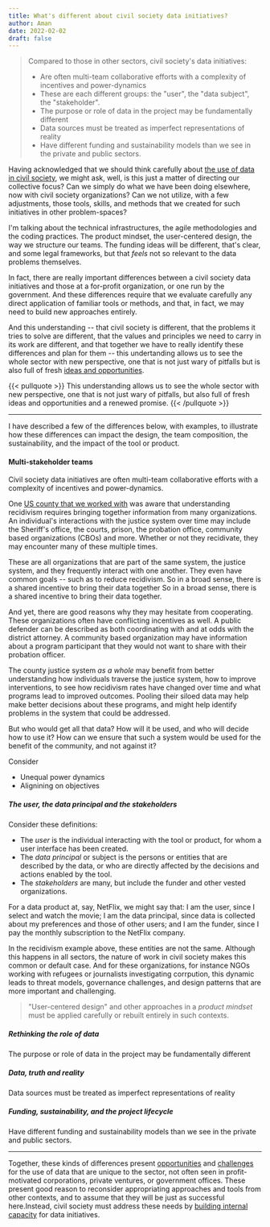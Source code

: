 ```yaml
---
title: What's different about civil society data initiatives?
author: Aman
date: 2022-02-02
draft: false
---
```


> Compared to those in other sectors, civil society's data initiatives: 
> * Are often multi-team collaborative efforts with a complexity of incentives and power-dynamics
> * These are each different groups: the "user", the "data subject", the "stakeholder". 
> * The purpose or role of data in the project may be fundamentally different
> * Data sources must be treated as imperfect representations of reality
> * Have different funding and sustainability models than we see in the private and public sectors.

Having acknowledged that we should think carefully about [the use of data in civil society](why-is-civil-society-important.md), we  might ask, well, is this just a matter of directing our collective focus? Can we simply do what we have been doing elsewhere, now with civil society organizations? Can we not utilize, with a few adjustments, those tools, skills, and methods that we created for such initiatives in other problem-spaces?

I'm talking about the technical infrastructures, the agile methodologies and the coding practices. The product mindset, the user-centered design, the way we structure our teams. The funding ideas will be different, that's clear, and some legal frameworks, but that _feels_ not so relevant to the data problems themselves. 

In fact, there are really important differences between a civil society data initiatives and those at a for-profit organization, or one run by the government. And these differences require that we evaluate carefully any direct application of familiar tools or methods, and that, in fact, we may need to build new approaches entirely. 

And this understanding -- that civil society is different, that the problems it tries to solve are different, that the values and principles we need to carry in its work are different, and that together we have to really identify these differences and plan for them -- this undertanding allows us to see the whole sector with new perspective, one that is not just wary of pitfalls but is also full of fresh [ideas and opportunities](opportunities.md).

{{< pullquote >}}
This understanding allows us to see the whole sector with new perspective, one that is not just wary of pitfalls, but also full of fresh ideas and opportunities and a renewed promise. 
{{< /pullquote >}}

---
I have described a few of the differences below, with examples, to illustrate how these differences can impact the design, the team composition, the sustainability, and the impact of the tool or product. 
   
#### Multi-stakeholder teams
Civil society data initiatives are often multi-team collaborative efforts with a complexity of incentives and power-dynamics. 

One [US county that we worked with](/portfolio/recidivism-data-sharing/) was aware that understanding recidivism requires bringing together information from many organizations. An individual's interactions with the justice system over time may include the Sheriff's office, the courts, prison, the probation office, community based organizations (CBOs) and more. Whether or not they recidivate, they may encounter many of these multiple times. 

These are all organizations that are part of the same system, the justice system, and they frequently interact with one another. They even have common goals -- such as to reduce recidivism. So in a broad sense, there is a shared incentive to bring their data together So in a broad sense, there is a shared incentive to bring their data together. 

And yet, there are good reasons why they may hesitate from cooperating. These organizations often have conflicting incentives as well. A public defender can be described as both coordinating with and at odds with the district attorney. A community based organization may have information about a program participant that they would not want to share with their probation officer. 

The county justice system _as a whole_ may benefit from better understanding how individuals traverse the justice system, how to improve interventions, to see how recidivism rates have changed over time and what programs lead to improved outcomes. Pooling their siloed data may help make better decisions about these programs, and might help identify problems in the system that could be addressed. 

But who would get all that data? How will it be used, and who will decide how to use it? How can we ensure that such a system would be used for the benefit of the community, and not against it? 

Consider
* Unequal power dynamics
* Alignining on objectives

##### The user, the data principal and the stakeholders

Consider these definitions: 
* The *user* is the individual interacting with the tool or product, for whom a user interface has been created. 
* The *data principal* or subject is the persons or entities that are described by the data, or who are directly affected by the decisions and actions enabled by the tool.
* The *stakeholders* are many, but include the funder and other vested organizations. 

For a data product at, say, NetFlix, we might say that: I am the user, since I select and watch the movie; I am the data principal, since data is collected about my preferences and those of other users; and I am the funder, since I pay the monthly subscription to the NetFlix company. 

In the recidivism example above, these entities are not the same. Although this happens in all sectors, the nature of work in civil society makes this common or default case.  And for these organizations, for instance NGOs working with refugees or journalists investigating corrpution, this dynamic leads to threat models, governance challenges, and design patterns that are more important and challenging. 

> "User-centered design" and other approaches in a _product mindset_ must be applied carefully or rebuilt entirely in such contexts. 

##### Rethinking the role of data
The purpose or role of data in the project may be fundamentally different

##### Data, truth and reality
Data sources must be treated as imperfect representations of reality

##### Funding, sustainability, and the project lifecycle
Have different funding and sustainability models than we see in the private and public sectors.

--- 

Together, these kinds of differences present [opportunities](opportunities.md) and [challenges](challenges.md) for the use of data that are unique to the sector, not often seen in profit-motivated corporations, private ventures, or government offices. These present good reason to reconsider appropriating approaches and tools from other contexts, and to assume that they will be just as successful here.Instead, civil society must address these needs by [building internal capacity](building_capacity.md) for data initiatives. 
